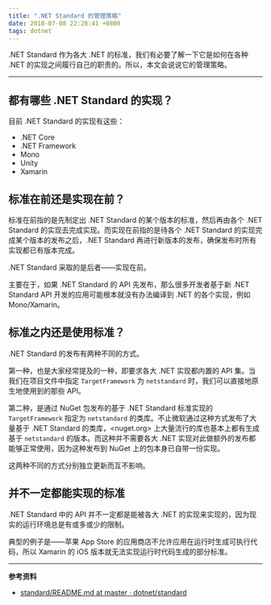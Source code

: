 ```yaml
---
title: ".NET Standard 的管理策略"
date: 2018-07-08 22:28:41 +0800
tags: dotnet
---
```


.NET Standard 作为各大 .NET 的标准，我们有必要了解一下它是如何在各种 .NET 的实现之间履行自己的职责的。所以，本文会说说它的管理策略。

---

<div id="toc"></div>

## 都有哪些 .NET Standard 的实现？

目前 .NET Standard 的实现有这些：

- .NET Core
- .NET Framework
- Mono
- Unity
- Xamarin

## 标准在前还是实现在前？

标准在前指的是先制定出 .NET Standard 的某个版本的标准，然后再由各个 .NET Standard 的实现去完成实现。而实现在前指的是待各个 .NET Standard 的实现完成某个版本的发布之后，.NET Standard 再进行新版本的发布，确保发布时所有实现都已有版本完成。

.NET Standard 采取的是后者——实现在前。

主要在于，如果 .NET Standard 的 API 先发布，那么很多开发者基于新 .NET Standard API 开发的应用可能根本就没有办法编译到 .NET 的各个实现，例如 Mono/Xamarin。

## 标准之内还是使用标准？

.NET Standard 的发布有两种不同的方式。

第一种，也是大家经常提及的一种，即要求各大 .NET 实现都内置的 API 集。当我们在项目文件中指定 `TargetFramework` 为 `netstandard` 时，我们可以直接地原生地使用到的那些 API。

第二种，是通过 NuGet 包发布的基于 .NET Standard 标准实现的 `TargetFramework` 指定为 `netstandard` 的类库。不止微软通过这种方式发布了大量基于 .NET Standard 的类库，<nuget.org> 上大量流行的库也基本上都有生成基于 `netstandard` 的版本。而这种并不需要各大 .NET 实现对此做额外的发布都能够正常使用，因为这种发布到 NuGet 上的包本身已自带一份实现。

这两种不同的方式分别独立更新而互不影响。

## 并不一定都能实现的标准

.NET Standard 中的 API 并不一定都是能被各大 .NET 的实现来实现的，因为现实的运行环境总是有或多或少的限制。

典型的例子是——苹果 App Store 的应用商店不允许应用在运行时生成可执行代码，所以 Xamarin 的 iOS 版本就无法实现运行时代码生成的部分标准。

---

**参考资料**

- [standard/README.md at master · dotnet/standard](https://github.com/dotnet/standard/blob/master/docs/governance/README.md)
